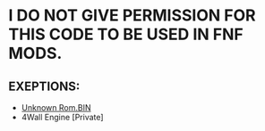 # I DO NOT GIVE PERMISSION FOR THIS CODE TO BE USED IN FNF MODS.
## EXEPTIONS:
- [Unknown Rom.BIN](https://twitter.com/DaveBambiBIN)
- 4Wall Engine [Private]
